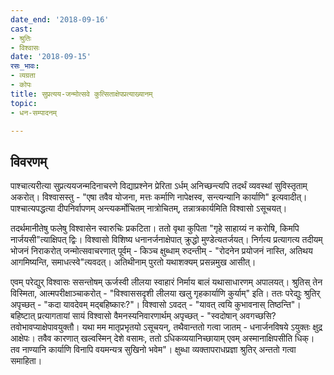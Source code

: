 ```yaml
---
date_end: '2018-09-16'
cast:
- श्रुतिः
- विश्वासः
date: '2018-09-15'
रसः_भावः:
- व्यग्रता
- कोपः
title: सुप्रत्यय-जन्मोत्सवे कुत्सिताक्षेपप्रत्याख्यानम्
topic:
- धन-सम्पादनम्

---
```


## विवरणम्
पाश्चात्यरीत्या सुप्रत्ययजन्मदिनाचरणे विद्याप्रश्नेन प्रेरिता ऽर्धम् अनिच्छन्त्यपि तदर्थं व्यवस्थां सुविस्तृताम् अकरोत्। विश्वासस्तु - "एषा तवैव योजना, मत्तः‌ कर्माणि नापेक्षस्व, सन्त्यन्यानि कार्याणि" इत्यवादीत्। पाश्चात्यपद्धत्या दीपनिर्वापणम् अन्त्यकर्मोचितम् नात्रोचितम्, तन्नात्रकार्यमिति विश्वासो ऽसूचयत्। 

तदर्थमानीतेषु फलेषु विश्वासेन स्वारुचिः प्रकटिता। ततो वृथा कुपिता "गृहे साहाय्यं न करोषि, किमपि नार्जयसी"त्याक्षिपत् द्विः। विश्वासो विशिष्य धनानर्जनाक्षेपात् क्रुद्धो मुण्डेत्यतर्जयत्। निर्गत्य प्रत्यागत्य तदीयम् भोजनं निराकरोत् जन्मोत्सवाचरणात् पूर्वम् - किञ्च क्षुब्धाम् रुदन्तीम् - "रोदनेन प्रयोजनं नास्ति, अतिथय आगमिष्यन्ति, समाधत्स्वे"त्यवदत्। अतिथीनाम् पुरतो यथाशक्यम् प्रसन्नमुख आसीत्। 

एवम् परेद्युर् विश्वासः‌ ससन्तोषम् ऊर्जस्वी लीलया स्वाहारं निर्माय बालं यथासाधारणम् अपालयत्। श्रुतिस् तेन विस्मिता, आत्मपरीक्षाञ्चाकरोत् - "विश्वाससदृशी लीलया खलु गृहकार्याणि कुर्याम्" इति। ततः‌ परेद्युः श्रुतिर् अपृच्छत् - "कदा यावदेवम् मद्बहिष्कारः?"। विश्वासो ऽवदत् - "यावत् त्वयि कुभावनास् तिष्ठन्ति"। बहिष्टात् प्रत्यागतायां सायं विश्वासो वैमनस्यनिवारणार्थम् अपृच्छत् - "स्वदोषान् अवगच्छसि? तवोभावप्याक्षेपावयुक्तौ। यथा मम मातृप्रभृतयो ऽसूचयन्, तथैवान्ततो गत्वा जातम् - धनार्जनविषये ऽयुक्तः क्षुद्र आक्षेपः। तवैव कारणात् खल्वस्मिन् देशे वसामः, ततो ऽधिकव्ययानिच्छायाम् एवम् अस्मानाक्षिपसीति धिक्। तव नाण्यानि कार्याणि विनापि वयमन्यत्र सुखिनो भवेम"। क्षुब्धा व्यक्तापराधप्रज्ञा श्रुतिर् अन्ततो गत्वा समाहिता।

